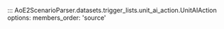 ::: AoE2ScenarioParser.datasets.trigger_lists.unit_ai_action.UnitAIAction
    options:
      members_order: 'source'